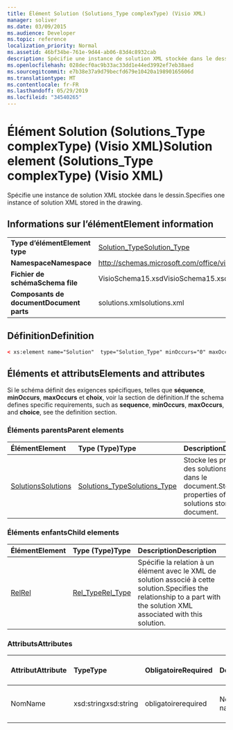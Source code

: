 ```yaml
---
title: Élément Solution (Solutions_Type complexType) (Visio XML)
manager: soliver
ms.date: 03/09/2015
ms.audience: Developer
ms.topic: reference
localization_priority: Normal
ms.assetid: 46bf34be-761e-9d44-ab06-83d4c8932cab
description: Spécifie une instance de solution XML stockée dans le dessin.
ms.openlocfilehash: 028decf0ac9b33ac33dd1e44ed3992ef7eb38aed
ms.sourcegitcommit: e7b38e37a9d79becfd679e10420a19890165606d
ms.translationtype: MT
ms.contentlocale: fr-FR
ms.lasthandoff: 05/29/2019
ms.locfileid: "34540265"
---
```

# <a name="solution-element-solutions_type-complextype-visio-xml"></a><span data-ttu-id="95044-103">Élément Solution (Solutions_Type complexType) (Visio XML)</span><span class="sxs-lookup"><span data-stu-id="95044-103">Solution element (Solutions_Type complexType) (Visio XML)</span></span>

<span data-ttu-id="95044-104">Spécifie une instance de solution XML stockée dans le dessin.</span><span class="sxs-lookup"><span data-stu-id="95044-104">Specifies one instance of solution XML stored in the drawing.</span></span>
  
## <a name="element-information"></a><span data-ttu-id="95044-105">Informations sur l’élément</span><span class="sxs-lookup"><span data-stu-id="95044-105">Element information</span></span>

|||
|:-----|:-----|
|<span data-ttu-id="95044-106">**Type d’élément**</span><span class="sxs-lookup"><span data-stu-id="95044-106">**Element type**</span></span> <br/> |[<span data-ttu-id="95044-107">Solution_Type</span><span class="sxs-lookup"><span data-stu-id="95044-107">Solution_Type</span></span>](solution_type-complextypevisio-xml.md) <br/> |
|<span data-ttu-id="95044-108">**Namespace**</span><span class="sxs-lookup"><span data-stu-id="95044-108">**Namespace**</span></span> <br/> |http://schemas.microsoft.com/office/visio/2012/main  <br/> |
|<span data-ttu-id="95044-109">**Fichier de schéma**</span><span class="sxs-lookup"><span data-stu-id="95044-109">**Schema file**</span></span> <br/> |<span data-ttu-id="95044-110">VisioSchema15.xsd</span><span class="sxs-lookup"><span data-stu-id="95044-110">VisioSchema15.xsd</span></span>  <br/> |
|<span data-ttu-id="95044-111">**Composants de document**</span><span class="sxs-lookup"><span data-stu-id="95044-111">**Document parts**</span></span> <br/> |<span data-ttu-id="95044-112">solutions.xml</span><span class="sxs-lookup"><span data-stu-id="95044-112">solutions.xml</span></span>  <br/> |
   
## <a name="definition"></a><span data-ttu-id="95044-113">Définition</span><span class="sxs-lookup"><span data-stu-id="95044-113">Definition</span></span>

```XML
< xs:element name="Solution"  type="Solution_Type" minOccurs="0" maxOccurs="unbounded" ></xs:element >
```

## <a name="elements-and-attributes"></a><span data-ttu-id="95044-114">Éléments et attributs</span><span class="sxs-lookup"><span data-stu-id="95044-114">Elements and attributes</span></span>

<span data-ttu-id="95044-115">Si le schéma définit des exigences spécifiques, telles que **séquence**, **minOccurs**, **maxOccurs** et **choix**, voir la section de définition.</span><span class="sxs-lookup"><span data-stu-id="95044-115">If the schema defines specific requirements, such as **sequence**, **minOccurs**, **maxOccurs**, and **choice**, see the definition section.</span></span> 
  
### <a name="parent-elements"></a><span data-ttu-id="95044-116">Éléments parents</span><span class="sxs-lookup"><span data-stu-id="95044-116">Parent elements</span></span>

|<span data-ttu-id="95044-117">**Élément**</span><span class="sxs-lookup"><span data-stu-id="95044-117">**Element**</span></span>|<span data-ttu-id="95044-118">**Type (Type)**</span><span class="sxs-lookup"><span data-stu-id="95044-118">**Type**</span></span>|<span data-ttu-id="95044-119">**Description**</span><span class="sxs-lookup"><span data-stu-id="95044-119">**Description**</span></span>|
|:-----|:-----|:-----|
|[<span data-ttu-id="95044-120">Solutions</span><span class="sxs-lookup"><span data-stu-id="95044-120">Solutions</span></span>](solutions-elementvisio-xml.md) <br/> |[<span data-ttu-id="95044-121">Solutions_Type</span><span class="sxs-lookup"><span data-stu-id="95044-121">Solutions_Type</span></span>](solutions_type-complextypevisio-xml.md) <br/> |<span data-ttu-id="95044-122">Stocke les propriétés des solutions stockées dans le document.</span><span class="sxs-lookup"><span data-stu-id="95044-122">Stores the properties of the solutions stored in the document.</span></span>  <br/> |
   
### <a name="child-elements"></a><span data-ttu-id="95044-123">Éléments enfants</span><span class="sxs-lookup"><span data-stu-id="95044-123">Child elements</span></span>

|<span data-ttu-id="95044-124">**Élément**</span><span class="sxs-lookup"><span data-stu-id="95044-124">**Element**</span></span>|<span data-ttu-id="95044-125">**Type (Type)**</span><span class="sxs-lookup"><span data-stu-id="95044-125">**Type**</span></span>|<span data-ttu-id="95044-126">**Description**</span><span class="sxs-lookup"><span data-stu-id="95044-126">**Description**</span></span>|
|:-----|:-----|:-----|
|[<span data-ttu-id="95044-127">Rel</span><span class="sxs-lookup"><span data-stu-id="95044-127">Rel</span></span>](rel-element-solution_type-complextypevisio-xml.md) <br/> |[<span data-ttu-id="95044-128">Rel_Type</span><span class="sxs-lookup"><span data-stu-id="95044-128">Rel_Type</span></span>](rel_type-complextypevisio-xml.md) <br/> |<span data-ttu-id="95044-129">Spécifie la relation à un élément avec le XML de solution associé à cette solution.</span><span class="sxs-lookup"><span data-stu-id="95044-129">Specifies the relationship to a part with the solution XML associated with this solution.</span></span>  <br/> |
   
### <a name="attributes"></a><span data-ttu-id="95044-130">Attributs</span><span class="sxs-lookup"><span data-stu-id="95044-130">Attributes</span></span>

|<span data-ttu-id="95044-131">**Attribut**</span><span class="sxs-lookup"><span data-stu-id="95044-131">**Attribute**</span></span>|<span data-ttu-id="95044-132">**Type**</span><span class="sxs-lookup"><span data-stu-id="95044-132">**Type**</span></span>|<span data-ttu-id="95044-133">**Obligatoire**</span><span class="sxs-lookup"><span data-stu-id="95044-133">**Required**</span></span>|<span data-ttu-id="95044-134">**Description**</span><span class="sxs-lookup"><span data-stu-id="95044-134">**Description**</span></span>|<span data-ttu-id="95044-135">**Valeurs possibles**</span><span class="sxs-lookup"><span data-stu-id="95044-135">**Possible values**</span></span>|
|:-----|:-----|:-----|:-----|:-----|
|<span data-ttu-id="95044-136">Nom</span><span class="sxs-lookup"><span data-stu-id="95044-136">Name</span></span>  <br/> |<span data-ttu-id="95044-137">xsd:string</span><span class="sxs-lookup"><span data-stu-id="95044-137">xsd:string</span></span>  <br/> |<span data-ttu-id="95044-138">obligatoire</span><span class="sxs-lookup"><span data-stu-id="95044-138">required</span></span>  <br/> |<span data-ttu-id="95044-139">Nom de la solution.</span><span class="sxs-lookup"><span data-stu-id="95044-139">The name of the solution.</span></span>  <br/> |<span data-ttu-id="95044-140">Valeurs du type xsd:string.</span><span class="sxs-lookup"><span data-stu-id="95044-140">Values of the xsd:string type.</span></span>  <br/> |
   

